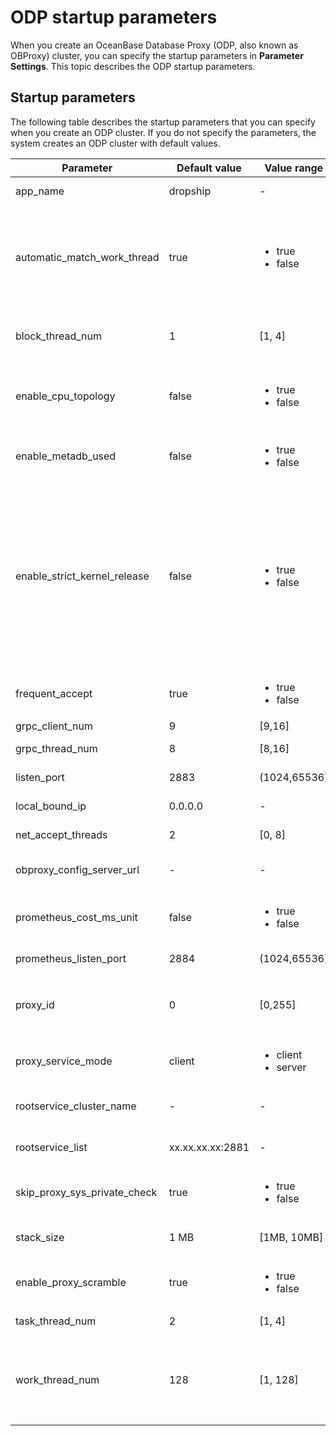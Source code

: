# ODP startup parameters

When you create an OceanBase Database Proxy (ODP, also known as OBProxy) cluster, you can specify the startup parameters in **Parameter Settings**. This topic describes the ODP startup parameters.

## Startup parameters

The following table describes the startup parameters that you can specify when you create an ODP cluster. If you do not specify the parameters, the system creates an ODP cluster with default values.

| Parameter | Default value | Value range | Description |
|------------------------------|---------------------|-----------------------------------------------------------------------------------------------------------|-----------------------------------------------------------------------------------------------------------------------------------------------------------------------------------------------------------------------------|
| app_name | dropship | - | The application name of the ODP service.  |
| automatic_match_work_thread | true | <ul><li>true</li> <li>false</li></ul> | Specifies whether to automatically create worker threads based on the number of CPU cores. If you set the parameter to true, the maximum number of worker threads is determined by the `work_thread_num` parameter.  |
| block_thread_num | 1 | \[1, 4\] | The number of ODP threads for blocking tasks. The parameter is used for thread initialization.  |
| enable_cpu_topology | false | <ul><li>true</li> <li>false</li></ul> | Specifies whether to enable CPU affinity, which is a process in which each worker thread is associated with a different CPU core.  |
| enable_metadb_used | false | <ul><li>true</li> <li>false</li></ul> | Specifies whether the MetaDB of OceanBase Cloud Platform (OCP) is accessible when ODP is running.  |
| enable_strict_kernel_release | false | <ul><li>true</li> <li>false</li></ul> | Specifies whether the OS kernel must be verified.  </br>Valid values: <ul><li>`true`: specifies to verify the OS kernel only on 5U, 6U, and 7U rackmount servers running on the RedHat operating system. </li> <li>`false`: specifies not to verify the OS kernel, which may make ODPs unstable. </li></ul> |
| frequent_accept | true | <ul><li>true</li> <li>false</li></ul> | Specifies whether to initialize the net accept parameter.  |
| grpc_client_num | 9 | \[9,16\] | The number of gRPC clients.  |
| grpc_thread_num | 8 | \[8,16\] | The number of gRPC threads.  |
| listen_port | 2883 | (1024,65536) | The listening port of the ODP.  |
| local_bound_ip | 0.0.0.0 | - | The local IP address of the ODP.  |
| net_accept_threads | 2 | \[0, 8\] | The number of threads that run accept tasks.  |
| obproxy_config_server_url | - | - | The URL for external users to access the OCP configurl service.  |
| prometheus_cost_ms_unit | false | <ul><li>true</li> <li>false</li></ul> | Specifies whether to set the cost unit of Prometheus to milliseconds. By default, the cost unit is microseconds.  |
| prometheus_listen_port | 2884 | (1024,65536) | The listening port of ODP Prometheus.  |
| proxy_id | 0 | \[0,255\] | The ID of the ODP. If the `proxy_service_mode` parameter is set to `server`, you cannot set the `proxy_id` parameter to `0`.  |
| proxy_service_mode | client | <ul><li>client</li> <li>server</li></ul> | The deployment and service mode of the ODP.  |
| rootservice_cluster_name | - | - | The default name of the cluster of the Root Service list.  |
| rootservice_list | xx.xx.xx.xx:2881 | - | The Root Service list  in the following format: ip1:sql_port1;ip2:sql_port2. |
| skip_proxy_sys_private_check | true | <ul><li>true</li> <li>false</li></ul> | Specifies whether to skip private CIDR blocks during the ODP check.  |
| stack_size | 1 MB | \[1MB, 10MB\] | The size of the thread stack, which is used for thread creation.  |
| enable_proxy_scramble | true | <ul><li>true</li> <li>false</li></ul> | Specifies whether to enable scrambling on the ODP.  |
| task_thread_num | 2 | \[1, 4\] | The number of task threads for the ODP.  |
| work_thread_num | 128 | \[1, 128\] | The number of worker threads for the ODP.  If the `automatic_match_work_thread` parameter is set to `true`, the `work_thread_num` parameter specifies the maximum number of worker threads.  |

<!-- ## References

ODP parameters include startup parameters and other parameters. For information about other parameters, see [Parameters](https://www.oceanbase.com/docs/enterprise-odp-enterprise-cn-10000000000982784). -->
